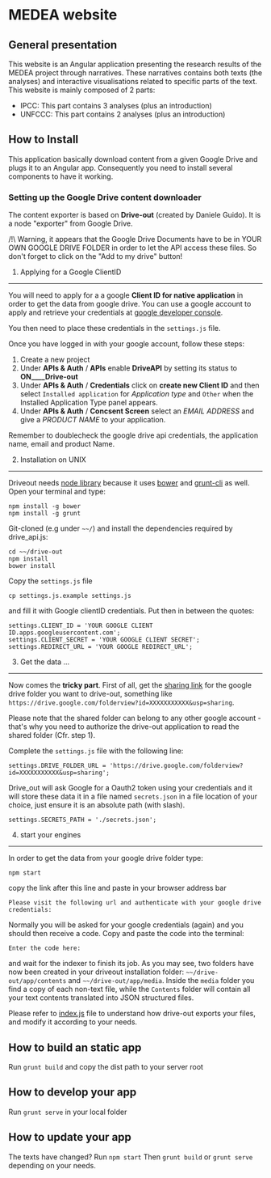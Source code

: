 # MEDEA website

## General presentation
This website is an Angular application presenting the research results of the MEDEA project through narratives. These narratives contains both texts (the analyses) and interactive visualisations related to specific parts of the text.
This website is mainly composed of 2 parts:
* IPCC:
This part contains 3 analyses (plus an introduction)
* UNFCCC:
This part contains 2 analyses (plus an introduction)

## How to Install
This application basically download content from a given Google Drive and plugs it to an Angular app.
Consequently you need to install several components to have it working.

### Setting up the Google Drive content downloader
The content exporter is based on __Drive-out__ (created by Daniele Guido). It is a node "exporter" from Google Drive.

/!\ Warning, it appears that the Google Drive Documents have to be in YOUR OWN GOOGLE DRIVE FOLDER in order to let the API access these files. So don't forget to click on the "Add to my drive" button!

1. Applying for a Google ClientID
---
You will need to apply for a a google __Client ID for native application__ in order to get the data from google drive. You can use a google account to apply and retrieve your credentials at [google developer console](https://console.developers.google.com).

You then need to place these credentials in the `settings.js` file.

Once you have logged in with your google account, follow these steps:

1. Create a new project
2. Under __APIs & Auth__ / __APIs__  enable __DriveAPI__ by setting its status to __ON____Drive-out__
3. Under __APIs & Auth__ / __Credentials__ click on __create new Client ID__ and then select  `Installed application` for _Application type_ and `Other` when the Installed Application Type panel appears.
4. Under __APIs & Auth__ / __Concsent Screen__ select an _EMAIL ADDRESS_ and give a _PRODUCT NAME_ to your application.

Remember to doublecheck the google drive api credentials, the application name, email and product Name.



2. Installation on UNIX
---
Driveout needs [node library](http://nodejs.org/) because it uses [bower](http://bower.io/#install-bower) and [grunt-cli](http://gruntjs.com/getting-started) as well. Open your terminal and type:

	npm install -g bower
	npm install -g grunt

Git-cloned (e.g under `~~/`) and install the dependencies required by drive_api.js:

	cd ~~/drive-out
	npm install
	bower install



Copy the `settings.js` file

	cp settings.js.example settings.js

and fill it with Google clientID credentials. Put then in between the quotes:

	settings.CLIENT_ID = 'YOUR GOOGLE CLIENT ID.apps.googleusercontent.com';
	settings.CLIENT_SECRET = 'YOUR GOOGLE CLIENT SECRET';
	settings.REDIRECT_URL = 'YOUR GOOGLE REDIRECT_URL';

3. Get the data ...
---

Now comes the __tricky part__.
First of all, get the [sharing link](https://support.google.com/drive/answer/2494822?hl=en) for the google drive folder you want to drive-out, something like `https://drive.google.com/folderview?id=XXXXXXXXXXX&usp=sharing`.

Please note that the shared folder can belong to any other google account - that's why you need to authorize the drive-out application to read the shared folder (Cfr. step 1).

Complete the `settings.js` file with the following line:

	settings.DRIVE_FOLDER_URL = 'https://drive.google.com/folderview?id=XXXXXXXXXXX&usp=sharing';

Drive_out will ask Google for a Oauth2 token using your credentials and it will store these data it in a file named `secrets.json` in a file location of your choice, just ensure it is an absolute path (with slash).

	settings.SECRETS_PATH = './secrets.json';


4. start your engines
---

In order to get the data from your google drive folder type:

	npm start

copy the link after this line and paste in your browser address bar

	Please visit the following url and authenticate with your google drive credentials:

Normally you will be asked for your google credentials (again) and you should then receive a code. Copy and paste the code into the terminal:

	Enter the code here:

and wait for the indexer to finish its job.
As you may see, two folders have now been created in your driveout installation folder: `~~/drive-out/app/contents` and `~~/drive-out/app/media`.
Inside the `media` folder you find a copy of each non-text file, while the `Contents` folder will contain all your text contents translated into JSON structured files.

Please refer to [index.js](https://github.com/medialab/drive-out/blob/master/index.js) file to understand how drive-out exports your files, and modify it according to your needs.

## How to build an static app

Run `grunt build` and copy the dist path to your server root

## How to develop your app
Run `grunt serve` in your local folder

## How to update your app
The texts have changed?
Run `npm start`
Then `grunt build` or `grunt serve` depending on your needs.

